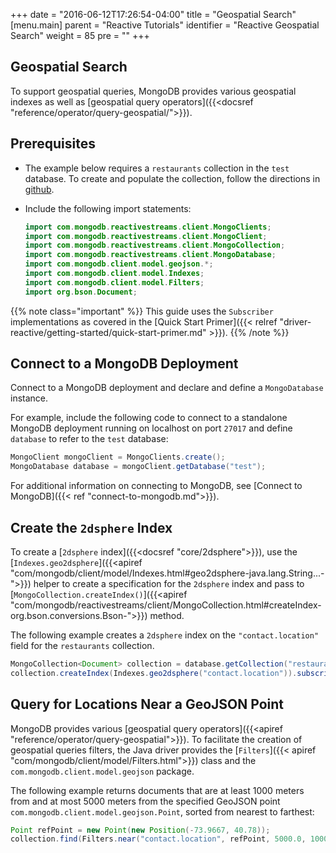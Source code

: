 +++
date = "2016-06-12T17:26:54-04:00"
title = "Geospatial Search"
[menu.main]
parent = "Reactive Tutorials"
identifier = "Reactive Geospatial Search"
weight = 85
pre = "<i class='fa'></i>"
+++

## Geospatial Search

To support geospatial queries, MongoDB provides various geospatial indexes as well as [geospatial query operators]({{<docsref "reference/operator/query-geospatial/">}}).

## Prerequisites

- The example below requires a ``restaurants`` collection in the ``test`` database. To create and populate the collection, follow the directions in [github](https://github.com/mongodb/docs-assets/tree/drivers).

- Include the following import statements:

     ```java
     import com.mongodb.reactivestreams.client.MongoClients;
     import com.mongodb.reactivestreams.client.MongoClient;
     import com.mongodb.reactivestreams.client.MongoCollection;
     import com.mongodb.reactivestreams.client.MongoDatabase;
     import com.mongodb.client.model.geojson.*;
     import com.mongodb.client.model.Indexes;
     import com.mongodb.client.model.Filters;
     import org.bson.Document;
     ```
{{% note class="important" %}}
This guide uses the `Subscriber` implementations as covered in the [Quick Start Primer]({{< relref "driver-reactive/getting-started/quick-start-primer.md" >}}).
{{% /note %}}

## Connect to a MongoDB Deployment

Connect to a MongoDB deployment and declare and define a `MongoDatabase` instance.

For example, include the following code to connect to a standalone MongoDB deployment running on localhost on port `27017` and define `database` to refer to the `test` database:

```java
MongoClient mongoClient = MongoClients.create();
MongoDatabase database = mongoClient.getDatabase("test");
```

For additional information on connecting to MongoDB, see [Connect to MongoDB]({{< ref "connect-to-mongodb.md">}}).

## Create the `2dsphere` Index

To create a [`2dsphere` index]({{<docsref "core/2dsphere">}}), use the [`Indexes.geo2dsphere`]({{<apiref "com/mongodb/client/model/Indexes.html#geo2dsphere-java.lang.String...-">}})
helper to create a specification for the `2dsphere` index and pass to [`MongoCollection.createIndex()`]({{<apiref "com/mongodb/reactivestreams/client/MongoCollection.html#createIndex-org.bson.conversions.Bson-">}}) method.

The following example creates a `2dsphere` index on the `"contact.location"` field for the `restaurants` collection.

```java
MongoCollection<Document> collection = database.getCollection("restaurants");
collection.createIndex(Indexes.geo2dsphere("contact.location")).subscribe(new PrintSubscriber<String>());
```

## Query for Locations Near a GeoJSON Point

MongoDB provides various [geospatial query operators]({{<apiref "reference/operator/query-geospatial">}}). To facilitate the creation of geospatial queries filters, the Java driver provides the [`Filters`]({{< apiref "com/mongodb/client/model/Filters.html">}}) class and the ``com.mongodb.client.model.geojson`` package.

The following example returns documents that are at least 1000 meters from and at most 5000 meters from the specified GeoJSON point ``com.mongodb.client.model.geojson.Point``, sorted from nearest to farthest:

```java
Point refPoint = new Point(new Position(-73.9667, 40.78));
collection.find(Filters.near("contact.location", refPoint, 5000.0, 1000.0)).subscribe(new PrintDocumentSubscriber());
```
